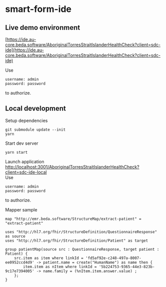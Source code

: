 # smart-form-ide

## Live demo environment

[https://ide.au-core.beda.software/AboriginalTorresStraitIslanderHealthCheck?client=sdc-ide](https://ide.au-core.beda.software/AboriginalTorresStraitIslanderHealthCheck?client=sdc-ide)

Use 
```
username: admin   
password: password
``` 
to authorize.

## Local development
Setup dependencies
```
git submodule update --init
yarn
```
Start dev server
```
yarn start
```
Launch application [http://localhost:3001/AboriginalTorresStraitIslanderHealthCheck?client=sdc-ide-local](http://localhost:3001/AboriginalTorresStraitIslanderHealthCheck?client=sdc-ide-local)   
Use 
```
username: admin   
password: password
``` 
to authorize.

Mapper sample
```
map "http://emr.beda.software/StructureMap/extract-patient" = "extract-patient"

uses "http://hl7.org/fhir/StructureDefinition/QuestionnaireResponse" as source
uses "http://hl7.org/fhir/StructureDefinition/Patient" as target

group patientMap(source src : QuestionnaireResponse, target patient : Patient) {
    src.item as item where linkId = 'fd5af92e-c248-497a-8007-ee0952ccd4d9' -> patient.name = create("HumanName") as name then {
        item.item as nItem where linkId = '5b224753-9365-44e3-823b-9c17e7394005' -> name.family = (%nItem.item.answer.value) ;
    };
}
```



